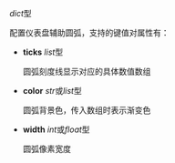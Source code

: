 *dict*型

  配置仪表盘辅助圆弧，支持的键值对属性有：

  - **ticks** *list*型

    圆弧刻度线显示对应的具体数值数组

  - **color** *str*或*list*型

    圆弧背景色，传入数组时表示渐变色

  - **width** *int*或*float*型

    圆弧像素宽度
